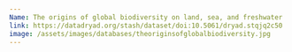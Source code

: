 ```yaml
---
Name: The origins of global biodiversity on land, sea, and freshwater
link: https://datadryad.org/stash/dataset/doi:10.5061/dryad.stqjq2c50
image: /assets/images/databases/theoriginsofglobalbiodiversity.jpg
---
```

